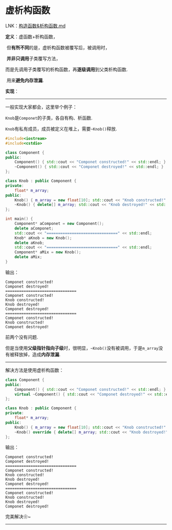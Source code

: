 # 虚析构函数

LNK：[构造函数&析构函数.md](构造函数&析构函数.md)

**定义**：虚函数+析构函数，

​			但**有所不同**的是，虚析构函数被覆写后，被调用时，

​			**并非只调用**子类覆写方法，

​			而是先调用子类覆写的析构函数，再**逐级调用**到父类析构函数.

​			用来**避免内存泄漏**.

**实现**：

------

一般实现大家都会，这里举个例子：

`Knob`是`Componet`的子类，各自有构、析函数.

`Knob`有私有成员，成员被定义在堆上，需要`~Knob()`释放.

```cpp
#include<iostream>
#include<cstdio>

class Component {
public:
    Component() { std::cout << "Componet constructed!" << std::endl; }
    ~Component() { std::cout << "Componet destroyed!" << std::endl; }
};

class Knob : public Component {
private:
    float* m_array;
public:
    Knob() { m_array = new float[10]; std::cout << "Knob constructed!" << std::endl; }
    ~Knob() { delete[] m_array; std::cout << "Knob destroyed!" << std::endl; }
};

int main() {
    Component* aComponet = new Component();
    delete aComponet;
    std::cout << "===============================" << std::endl;
    Knob* aKnob = new Knob();
    delete aKnob;
    std::cout << "===============================" << std::endl;
    Component* aMix = new Knob();
    delete aMix;
}

```

输出：

```
Componet constructed!
Componet destroyed!
===============================
Componet constructed!
Knob constructed!
Knob destroyed!
Componet destroyed!
===============================
Componet constructed!
Knob constructed!
Componet destroyed!
```

前两个没有问题.

但是当使用**父级指针指向子级**时，很明显，`~Knob()`没有被调用，于是`m_array`没有被释放掉，造成**内存泄漏**.

------

解决方法是使用虚析构函数：

```cpp
class Component {
public:
    Component() { std::cout << "Componet constructed!" << std::endl; }
    virtual ~Component() { std::cout << "Componet destroyed!" << std::endl; }
};

class Knob : public Component {
private:
    float* m_array;
public:
    Knob() { m_array = new float[10]; std::cout << "Knob constructed!" << std::endl; }
    ~Knob() override { delete[] m_array; std::cout << "Knob destroyed!" << std::endl; }
};
```

输出：

```
Componet constructed!
Componet destroyed!
===============================
Componet constructed!
Knob constructed!
Knob destroyed!
Componet destroyed!
===============================
Componet constructed!
Knob constructed!
Knob destroyed!
Componet destroyed!
```

完美解决❀~

------


